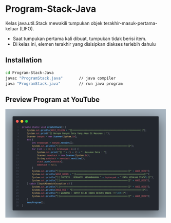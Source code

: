 # Program-Stack-Java
Kelas java.util.Stack mewakili tumpukan objek terakhir-masuk-pertama-keluar (LIFO).
- Saat tumpukan pertama kali dibuat, tumpukan tidak berisi item.
- Di kelas ini, elemen terakhir yang disisipkan diakses terlebih dahulu

## Installation
```sh
cd Program-Stack-Java
javac "ProgramStack.java"       // java compiler
java "ProgramStack.java"        // run java program
```

## Preview Program at YouTube
<img src="/Assets/Thumbnail.PNG" alt="Watch the video" herf="https://youtu.be/fV3YFl518GI" width="500"/>

